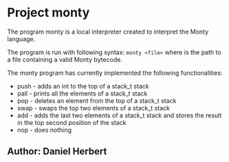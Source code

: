 # Project monty #

The program monty is a local interpreter created to interpret the Monty language.

The program is run with following syntax:
` monty <file> `
where **<file>** <file> is the path to a file containing a valid Monty bytecode.

The monty program has currently implemented the following functionalities:
* push - adds an int to the top of a stack_t stack
* pall - prints all the elements of a stack_t stack
* pop - deletes an element from the top of a stack_t stack
* swap - swaps the top two elements of a stack_t stack
* add - adds the last two elements of a stack_t stack and stores the result in the top second position of the stack
* nop - does nothing

## Author: Daniel Herbert ##
